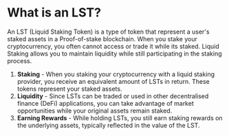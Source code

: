 # What is an LST?
An LST (Liquid Staking Token) is a type of token that represent a user's staked assets in a Proof-of-stake blockchain. When you stake your cryptocurrency, you often cannot access or trade it while its staked. Liquid Staking allows you to maintain liquidity while still participating in the staking process.

1. **Staking** - When you staking your cryptocurrency with a liquid staking provider, you receive an equivalent amount of LSTs in return. These tokens represent your staked assets.
2. **Liquidity** - Since LSTs can be traded or used in other decentralised finance (DeFi) applications, you can take advantage of market opportunities while your original assets remain staked.
3. **Earning Rewards** - While holding LSTs, you still earn staking rewards on the underlying assets, typically reflected in the value of the LST.